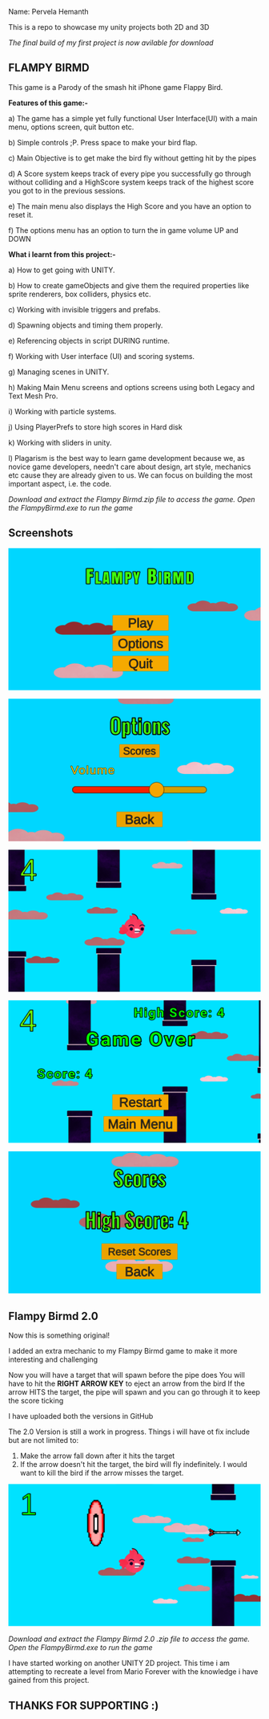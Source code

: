 Name: Pervela Hemanth

This is a repo to showcase my unity projects both 2D and 3D

*The final build of my first project is now avilable for download*

## FLAMPY BIRMD

This game is a Parody of the smash hit iPhone game Flappy Bird.

**Features of this game:-**

a) The game has a simple yet fully functional User Interface(UI) with a main menu, options screen, quit button etc.

b) Simple controls ;P. Press space to make your bird flap.

c) Main Objective is to get make the bird fly without getting hit by the pipes

d) A Score system keeps track of every pipe you successfully go through without colliding and a HighScore system keeps track of the highest score you got to in the previous sessions.

e) The main menu also displays the High Score and you have an option to reset it.

f) The options menu has an option to turn the in game volume UP and DOWN

**What i learnt from this project:-**

a) How to get going with UNITY.

b) How to create gameObjects and give them the required properties like sprite renderers, box colliders, physics etc.

c) Working with invisible triggers and prefabs.

d) Spawning objects and timing them properly.

e) Referencing objects in script DURING runtime.

f) Working with User interface (UI) and scoring systems.

g) Managing scenes in UNITY.

h) Making Main Menu screens and options screens using both Legacy and Text Mesh Pro.

i) Working with particle systems.

j) Using PlayerPrefs to store high scores in Hard disk

k) Working with sliders in unity.

l) Plagarism is the best way to learn game development because we, as novice game developers, needn't care about design, art style, mechanics etc cause they are already given to us. We can focus on building the most important aspect, i.e. the code.

*Download and extract the Flampy Birmd.zip file to access the game.*
*Open the FlampyBirmd.exe to run the game*

## Screenshots

![Title screen](https://github.com/pervelaHemanth/myUnityProjects/blob/flampy-birmd/ScreenShots/Main%20Menu.png)

![Options Screen](https://github.com/pervelaHemanth/myUnityProjects/blob/flampy-birmd/ScreenShots/Options%20Screen.png)

![Game Screenshot](https://github.com/pervelaHemanth/myUnityProjects/blob/flampy-birmd/ScreenShots/Game.png)

![Game Over Screen](https://github.com/pervelaHemanth/myUnityProjects/blob/flampy-birmd/ScreenShots/Game%20Over%20Screen.png)

![High Scores Screen](https://github.com/pervelaHemanth/myUnityProjects/blob/flampy-birmd/ScreenShots/High%20Scores%20Screen.png)

## Flampy Birmd 2.0

Now this is something original!

I added an extra mechanic to my Flampy Birmd game to make it more interesting and challenging

Now you will have a target that will spawn before the pipe does
You will have to hit the **RIGHT ARROW KEY** to eject an arrow from the bird
If the arrow HITS the target, the pipe will spawn and you can go through it to keep the score ticking

I have uploaded both the versions in GitHub 

The 2.0 Version is still a work in progress. Things i will have ot fix include but are not limited to:

1) Make the arrow fall down after it hits the target
2) If the arrow doesn't hit the target, the bird will fly indefinitely. I would want to kill the bird if the arrow misses the target.

![Flampy Birmd 2.0](https://github.com/pervelaHemanth/myUnityProjects/blob/flampy-birmd/ScreenShots/Flampy%20Birmd%202.0.png)

*Download and extract the Flampy Birmd 2.0 .zip file to access the game.*
*Open the FlampyBirmd.exe to run the game*

I have started working on another UNITY 2D project. This time i am attempting to recreate a level from Mario Forever with the knowledge i have gained from this project.

## THANKS FOR SUPPORTING :)

